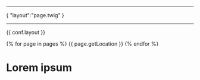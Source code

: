 ***
{
    "layout":"page.twig"
}
***

{{ conf.layout }}

{% for page in pages %}
  {{ page.getLocation }}
{% endfor %}

Lorem ipsum
===========